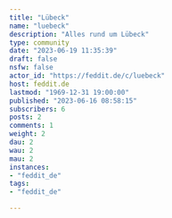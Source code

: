 ```yaml
---
title: "Lübeck" 
name: "luebeck"
description: "Alles rund um Lübeck"
type: community
date: "2023-06-19 11:35:39"
draft: false
nsfw: false
actor_id: "https://feddit.de/c/luebeck"
host: feddit.de
lastmod: "1969-12-31 19:00:00"
published: "2023-06-16 08:58:15"
subscribers: 6
posts: 2
comments: 1
weight: 2
dau: 2
wau: 2
mau: 2
instances:
- "feddit_de"
tags: 
- "feddit_de"

---
```

